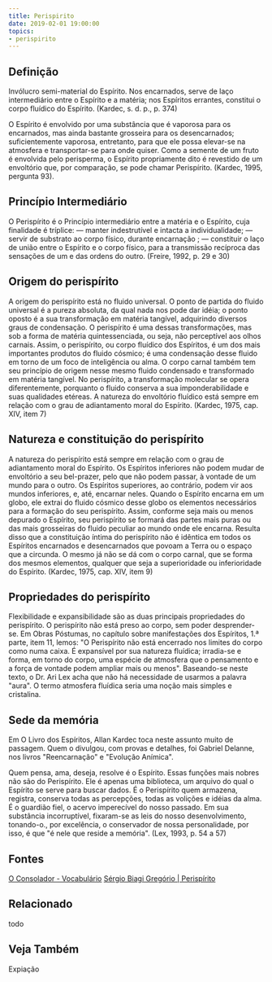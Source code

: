 ```yaml
---
title: Perispirito
date: 2019-02-01 19:00:00
topics:
- perispirito
---
```


## Definição
Invólucro semi-material do Espírito. Nos encarnados, serve de laço intermediário
entre o Espírito e a matéria; nos Espíritos errantes, constitui o corpo fluídico
do Espírito. (Kardec, s. d. p., p. 374) 

O Espírito é envolvido por uma substância que é vaporosa para os encarnados, mas
ainda bastante grosseira para os desencarnados; suficientemente vaporosa,
entretanto, para que ele possa elevar-se na atmosfera e transportar-se para onde
quiser. Como a semente de um fruto é envolvida pelo perisperma, o Espírito
propriamente dito é revestido de um envoltório que, por comparação, se pode
chamar Perispírito. (Kardec, 1995, pergunta 93).

## Princípio Intermediário
O Perispírito é o Princípio intermediário entre a matéria e o Espírito, cuja
finalidade é tríplice: — manter indestrutível e intacta a individualidade; —
servir de substrato ao corpo físico, durante encarnação ; — constituir o laço de
união entre o Espírito e o corpo físico, para a transmissão recíproca das
sensações de um e das ordens do outro. (Freire, 1992, p. 29 e 30)  

## Origem do perispírito
A origem do perispírito está no fluido universal. O ponto de partida do fluido
universal é a pureza absoluta, da qual nada nos pode dar idéia; o ponto oposto é
a sua transformação em matéria tangível, adquirindo diversos graus de
condensação. O perispírito é uma dessas transformações, mas sob a forma de
matéria quintessenciada, ou seja, não perceptível aos olhos carnais. Assim, o
perispírito, ou corpo fluídico dos Espíritos, é um dos mais importantes produtos
do fluido cósmico; é uma condensação desse fluido em torno de um foco de
inteligência ou alma. O corpo carnal também tem seu princípio de origem nesse
mesmo fluido condensado e transformado em matéria tangível. No perispírito, a
transformação molecular se opera diferentemente, porquanto o fluido conserva a
sua imponderabilidade e suas qualidades etéreas. A natureza do envoltório
fluídico está sempre em relação com o grau de adiantamento moral do Espírito.
(Kardec, 1975, cap. XIV, item 7)

## Natureza e constituição do perispírito
A natureza do perispírito está sempre em relação com o grau de adiantamento
moral do Espírito. Os Espíritos inferiores não podem mudar de envoltório a seu
bel-prazer, pelo que não podem passar, à vontade de um mundo para o outro. Os
Espíritos superiores, ao contrário, podem vir aos mundos inferiores, e, até,
encarnar neles. Quando o Espírito encarna em um globo, ele extrai do fluido
cósmico desse globo os elementos necessários para a formação do seu perispírito.
Assim, conforme seja mais ou menos depurado o Espírito, seu perispírito se
formará das partes mais puras ou das mais grosseiras do fluido peculiar ao mundo
onde ele encarna. Resulta disso que a constituição íntima do perispírito não é
idêntica em todos os Espíritos encarnados e desencarnados que povoam a Terra ou
o espaço que a circunda. O mesmo já não se dá com o corpo carnal, que se forma
dos mesmos elementos, qualquer que seja a superioridade ou inferioridade do
Espírito. (Kardec, 1975, cap. XIV, item 9)

## Propriedades do perispírito
Flexibilidade e expansibilidade são as duas principais propriedades do
perispírito. O perispírito não está preso ao corpo, sem poder desprender-se. Em
Obras Póstumas, no capítulo sobre manifestações dos Espíritos, 1.ª parte, item
11, lemos: "O Perispírito não está encerrado nos limites do corpo como numa
caixa. É expansível por sua natureza fluídica; irradia-se e forma, em torno do
corpo, uma espécie de atmosfera que o pensamento e a força de vontade podem
ampliar mais ou menos". Baseando-se neste texto, o Dr. Ari Lex acha que não há
necessidade de usarmos a palavra "aura". O termo atmosfera fluídica seria uma
noção mais simples e cristalina.

## Sede da memória
Em O Livro dos Espíritos, Allan Kardec toca neste assunto muito de passagem.
Quem o divulgou, com provas e detalhes, foi Gabriel Delanne, nos livros
"Reencarnação" e "Evolução Anímica".

Quem pensa, ama, deseja, resolve é o Espírito. Essas funções mais nobres não são
do Perispírito. Ele é apenas uma biblioteca, um arquivo do qual o Espírito se
serve para buscar dados. É o Perispírito quem armazena, registra, conserva todas
as percepções, todas as volições e idéias da alma. É o guardião fiel, o acervo
imperecível do nosso passado. Em sua substância incorruptível, fixaram-se as
leis do nosso desenvolvimento, tonando-o., por excelência, o conservador de
nossa personalidade, por isso, é que "é nele que reside a memória". (Lex, 1993,
p. 54 a 57)

## Fontes
[O Consolador - Vocabulário](http://www.oconsolador.com.br/linkfixo/vocabulario/principal.html)
[Sérgio Biagi Gregório | Perispírito](http://www.sergiobiagigregorio.com.br/palestra/perispirito.htm)

## Relacionado
todo

## Veja Também
Expiação

